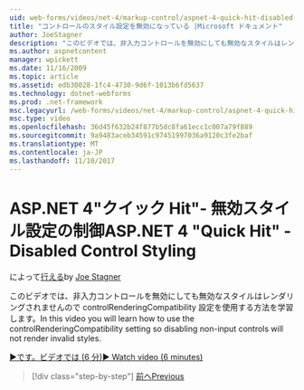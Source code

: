 ```yaml
---
uid: web-forms/videos/net-4/markup-control/aspnet-4-quick-hit-disabled-control-styling
title: "コントロールのスタイル設定を無効になっている |Microsoft ドキュメント"
author: JoeStagner
description: "このビデオでは、非入力コントロールを無効にしても無効なスタイルはレンダリングされませんので controlRenderingCompatibility 設定を使用する方法を学習します。"
ms.author: aspnetcontent
manager: wpickett
ms.date: 11/16/2009
ms.topic: article
ms.assetid: edb30028-1fc4-4730-9d6f-1013b6fd5637
ms.technology: dotnet-webforms
ms.prod: .net-framework
msc.legacyurl: /web-forms/videos/net-4/markup-control/aspnet-4-quick-hit-disabled-control-styling
msc.type: video
ms.openlocfilehash: 36d45f632b24f877b5dc8fa61ecc1c007a79f889
ms.sourcegitcommit: 9a9483aceb34591c97451997036a9120c3fe2baf
ms.translationtype: MT
ms.contentlocale: ja-JP
ms.lasthandoff: 11/10/2017
---
```

<a name="aspnet-4-quick-hit---disabled-control-styling"></a><span data-ttu-id="a07a3-103">ASP.NET 4"クイック Hit"- 無効スタイル設定の制御</span><span class="sxs-lookup"><span data-stu-id="a07a3-103">ASP.NET 4 "Quick Hit" - Disabled Control Styling</span></span>
====================
<span data-ttu-id="a07a3-104">によって[行える](https://github.com/JoeStagner)</span><span class="sxs-lookup"><span data-stu-id="a07a3-104">by [Joe Stagner](https://github.com/JoeStagner)</span></span>

<span data-ttu-id="a07a3-105">このビデオでは、非入力コントロールを無効にしても無効なスタイルはレンダリングされませんので controlRenderingCompatibility 設定を使用する方法を学習します。</span><span class="sxs-lookup"><span data-stu-id="a07a3-105">In this video you will learn how to use the controlRenderingCompatibility setting so disabling non-input controls will not render invalid styles.</span></span> 

[<span data-ttu-id="a07a3-106">&#9654;です。ビデオでは (6 分)</span><span class="sxs-lookup"><span data-stu-id="a07a3-106">&#9654; Watch video (6 minutes)</span></span>](https://channel9.msdn.com/Blogs/ASP-NET-Site-Videos/aspnet-4-quick-hit-disabled-control-styling)

>[!div class="step-by-step"]
[<span data-ttu-id="a07a3-107">前へ</span><span class="sxs-lookup"><span data-stu-id="a07a3-107">Previous</span></span>](aspnet-4-quick-hit-hidden-field-divs.md)
